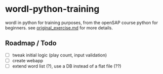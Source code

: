 # wordl-python-training
wordl in python for training purposes, from the openSAP course python for beginners. see [original_exercise.md](program/original_exercise.md) for more details.

## Roadmap / Todo

- [ ] tweak initial logic (play count, input validation)
- [ ] create webapp
- [ ] extend word list (?), use a DB instead of a flat file (??)
